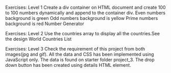 Exercises: Level 1
Create a div container on HTML document and create 100 to 100 numbers dynamically and append to the container div.
Even numbers background is green Odd numbers background is yellow Prime numbers background is red Number Generator

Exercises: Level 2
Use the countries array to display all the countries.See the design World Countries List

Exercises: Level 3
Check the requirement of this project from both images(jpg and gif). All the data and CSS has been implemented using JavaScript only. 
The data is found on starter folder project_3. The drop down button has been created using details HTML element.
